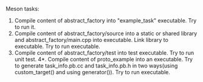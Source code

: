 Meson tasks:
1. Compile content of abstract_factory into "example_task" executable. Try to run it.
2. Compile content of abstract_factory/source into a static or shared library and abstract_factory/main.cpp into executable. Link library to executable. Try to run executable.
3. Compile content of abstract_factory/test into test executable. Try to run unit test.
4*. Compile content of proto_example into an executable. Try to generate task_info.pb.cc and task_info.pb.h in two ways(using custom_target() and using generator()). Try to run executable.
